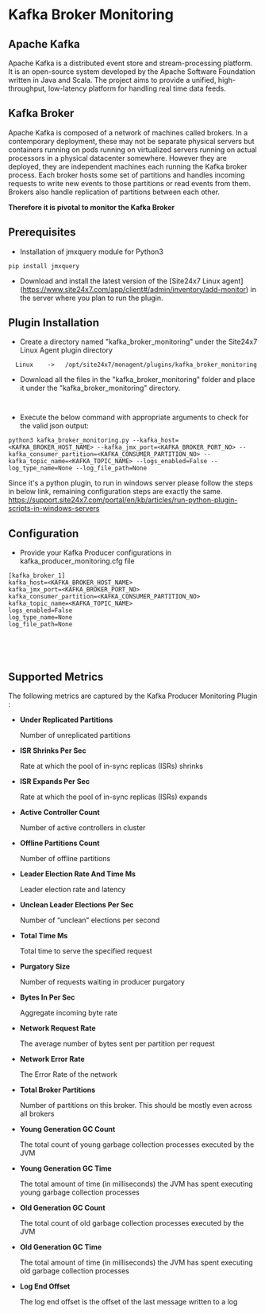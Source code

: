 # **Kafka Broker Monitoring**

## Apache Kafka

Apache Kafka is a distributed event store and stream-processing platform. It is an open-source system developed by the Apache Software Foundation written in Java and Scala. The project aims to provide a unified, high-throughput, low-latency platform for handling real time data feeds.

## Kafka Broker

Apache Kafka is composed of a network of machines called brokers. In a contemporary deployment, these may not be separate physical servers but containers running on pods running on virtualized servers running on actual processors in a physical datacenter somewhere. However they are deployed, they are independent machines each running the Kafka broker process. Each broker hosts some set of partitions and handles incoming requests to write new events to those partitions or read events from them. Brokers also handle replication of partitions between each other.



**Therefore it is pivotal to monitor the Kafka Broker**

## Prerequisites
 - Installation of jmxquery module for Python3
```
pip install jmxquery
```

 - Download and install the latest version of the [Site24x7 Linux agent] (https://www.site24x7.com/app/client#/admin/inventory/add-monitor) in the server where you plan to run the plugin.

## Plugin Installation

- Create a directory named "kafka_broker_monitoring" under the Site24x7 Linux Agent plugin directory

```
  Linux    ->   /opt/site24x7/monagent/plugins/kafka_broker_monitoring
```

 - Download all the files in the "kafka_broker_monitoring" folder and place it under the "kafka_broker_monitoring" directory. 

```


```

- Execute the below command with appropriate arguments to check for the valid json output:

```
python3 kafka_broker_monitoring.py --kafka_host=<KAFKA_BROKER_HOST_NAME> --kafka_jmx_port=<KAFKA_BROKER_PORT_NO> --kafka_consumer_partition=<KAFKA_CONSUMER_PARTITION_NO> --kafka_topic_name=<KAFKA_TOPIC_NAME> --logs_enabled=False --log_type_name=None --log_file_path=None
```
Since it's a python plugin, to run in windows server please follow the steps in below link, remaining configuration steps are exactly the same.
https://support.site24x7.com/portal/en/kb/articles/run-python-plugin-scripts-in-windows-servers


## Configuration

- Provide your Kafka Producer configurations in kafka_producer_monitoring.cfg file

```
[kafka_broker_1]
kafka_host=<KAFKA_BROKER_HOST_NAME>
kafka_jmx_port=<KAFKA_BROKER_PORT_NO>
kafka_consumer_partition=<KAFKA_CONSUMER_PARTITION_NO>
kafka_topic_name=<KAFKA_TOPIC_NAME>
logs_enabled=False
log_type_name=None
log_file_path=None





```

## Supported Metrics
The following metrics are captured by the Kafka Producer Monitoring Plugin :

- **Under Replicated Partitions**
    
    Number of unreplicated partitions

- **ISR Shrinks Per Sec**
    
    Rate at which the pool of in-sync replicas (ISRs) shrinks

- **ISR Expands Per Sec**

    Rate at which the pool of in-sync replicas (ISRs) expands

- **Active Controller Count**

    Number of active controllers in cluster

- **Offline Partitions Count**

    Number of offline partitions

- **Leader Election Rate And Time Ms**

    Leader election rate and latency

- **Unclean Leader Elections Per Sec**

    Number of “unclean” elections per second

- **Total Time Ms**

    Total time to serve the specified request



- **Purgatory Size**

    Number of requests waiting in producer purgatory

- **Bytes In Per Sec**

    Aggregate incoming byte rate

- **Network Request Rate**

    The average number of bytes sent per partition per request

- **Network Error Rate**

    The Error Rate of the network


- **Total Broker Partitions**

    Number of partitions on this broker. This should be mostly even across all brokers

- **Young Generation GC Count**

    The total count of young garbage collection processes executed by the JVM

- **Young Generation GC Time**

    The total amount of time (in milliseconds) the JVM has spent executing young garbage collection processes

- **Old Generation GC Count**

    The total count of old garbage collection processes executed by the JVM

- **Old Generation GC Time**

    The total amount of time (in milliseconds) the JVM has spent executing old garbage collection processes

- **Log End Offset**

    The log end offset is the offset of the last message written to a log



